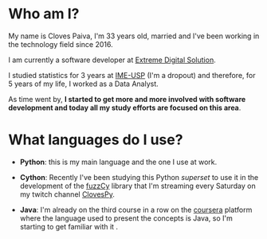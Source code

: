 # Who am I?

My name is Cloves Paiva, I'm 33 years old, married and I've been working in the technology field since 2016.

I am currently a software developer at [Extreme Digital Solution](https://www2.extremedigital.com.br/).

I studied statistics for 3 years at [IME-USP](https://www.ime.usp.br/) (I'm a dropout) and therefore, for 5 years of my life, I worked as a Data Analyst.

As time went by, **I started to get more and more involved with software development and today all my study efforts are focused on this area**.

# What languages do I use?

- **Python**: this is my main language and the one I use at work.

- **Cython**: Recently I've been studying this Python *superset* to use it in the development of the [fuzzCy](https://github.com/SClovesgtx/fuzzCy) library that I'm streaming every Saturday on my twitch channel [ClovesPy](https://www.twitch.tv/clovespy/videos).
- **Java**: I'm already on the third course in a row on the [coursera](https://www.coursera.org/) platform where the language used to present the concepts is Java, so I'm starting to get familiar with it .
